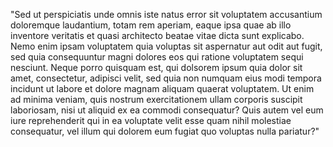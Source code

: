 "Sed ut perspiciatis unde omnis iste natus error sit
 voluptatem accusantium doloremque laudantium, totam rem aperiam, eaque ipsa quae ab illo inventore veritatis et 
 quasi architecto beatae vitae dicta sunt explicabo. Nemo enim ipsam voluptatem quia voluptas sit aspernatur aut odit 
 aut fugit, sed quia consequuntur magni dolores eos qui ratione voluptatem sequi nesciunt. Neque porro quisquam est,
  qui dolsorem ipsum quia dolor sit amet, consectetur, adipisci velit, sed quia non numquam eius modi tempora incidunt 
  ut labore et dolore magnam aliquam quaerat voluptatem.
   Ut enim ad minima veniam, quis nostrum exercitationem ullam corporis suscipit laboriosam, nisi ut aliquid ex ea 
   commodi consequatur? Quis autem vel eum iure reprehenderit qui in ea voluptate velit esse quam nihil
    molestiae consequatur, vel illum qui dolorem eum fugiat quo voluptas nulla pariatur?"